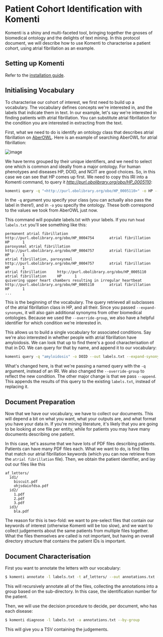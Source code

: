 # Patient Cohort Identification with Komenti

Komenti is a shiny and multi-faceted tool, bringing together the gnoses of biomedical ontology and the delights of text mining. In this protocol document, we will describe how to use Komenti to characterise a patient cohort, using atrial fibrillation as an example. 

## Setting up Komenti

Refer to the [installation guide](https://github.com/reality/komenti_guide/blob/master/installation.md).

## Initialising Vocabulary

To characterise our cohort of interest, we first need to build up a vocabulary. The vocabulary defines concepts we're interested in, and the labels that indicate them in text. In our example, let's say we're interested in finding patients with atrial fibrillation. You can substitute atrial fibrillation for the condition you are interested in extracting from the text.

First, what we need to do is identify an ontology class that describes atrial fibrillation on [AberOWL](https://aber-owl.net). Here is an example of searching AberOWL for atrial fibrillation: 

![image](https://user-images.githubusercontent.com/223469/87681045-10ca8e80-c776-11ea-92b7-b145f7db8a06.png)

We have terms grouped by their unique identifiers, and we need to select one which is common and ideally from a major ontology. For human phenotypes and diseases HP, DOID, and NCIT are good choices. So, in this case we can see that HP comes up first. We need to copy this IRI into a Komenti command, to query it *<http://purl.obolibrary.org/obo/HP_0005110>*:

```bash
komenti query -q "<http://purl.obolibrary.org/obo/HP_0005110>" -o HP --out labels.txt --expand-synonyms --override-group "atrial fibrillation"
```

In the `-q` argument you specify your class (you can actually also pass the label in there!), and in `-o` you specify the ontology. These both correspond to the values we took from AberOWL just now.

This command will populate labels.txt with your labels. If you run `head labels.txt` you'll see something like this:

```tsv
permanent atrial fibrillation   http://purl.obolibrary.org/obo/HP_0004754       atrial fibrillation     HP      1
paroxysmal atrial fibrillation  http://purl.obolibrary.org/obo/HP_0004757       atrial fibrillation     HP      1
atrial fibrillation, paroxysmal http://purl.obolibrary.org/obo/HP_0004757       atrial fibrillation     HP      1
atrial fibrillation     http://purl.obolibrary.org/obo/HP_0005110       atrial fibrillation     HP      1
quivering upper heart chambers resulting in irregular heartbeat http://purl.obolibrary.org/obo/HP_0005110       atrial fibrillation     HP      1
...
```

This is the beginning of the vocabulary. The query retrieved all subclasses of the atrial fibrillation class in HP, and all their. Since you passed `--expand-synonyms`, it will also gain additional synonyms from other biomedical ontologies. Because we used the `--override-group`, we also have a helpful identifier for which condition we're interested in.

This allows us to build a single vocabulary for associated conditions. Say we're also interested in whether people with atrial fibrillation have amyloidosis. We can look that up to find there's a good characterisation of that in DO. We can query for that by name, and append it to our vocabulary:

```bash
komenti query -q "amyloidosis" -o DOID --out labels.txt --expand-synonyms --override-group "amyloidosis" --append
```

What's changed here, is that we're passing a named query with the `-q` argument, instead of an IRI. We also changed the `--override-group` to reflect the new condition. The other major change is that we pass `--append`. This appends the results of this query to the existing `labels.txt`, instead of replacing it.


## Document Preparation

Now that we have our vocabulary, we have to collect our documents. This will depend a bit on what you want, what your outputs are, and what format you have your data in. If you're mining literature, it's likely that you are going to be looking at one file per entity, while for patients you may have many documents describing one patient. 

In this case, let's assume that we have lots of PDF files describing patients. Patients can have many PDF files each. What we want to do, is find files that match our atrial fibrillation keywords (which you can now retrieve from the `atrial fibrillation` file). Then, we obtain the patient identifier, and lay out our files like this

```
af_letters/
  id1/
    biscuit.pdf
    ohjsdaiofdsa.pdf
  id2/
    1.pdf
    2.pdf
    3.pdf
  id3/
    bla.pdf
```

The reason for this is two-fold: we want to pre-select files that contain our keywords of interest (otherwise Komenti will be too slow), and we want to collect judgements about the same patients from multiple files together. What the files themselves are called is not important, but having an overall directory structure that contains the patient IDs is important.

## Document Characterisation

First you want to annotate the letters with our vocabulary:

```bash
$ komenti annotate -l labels.txt -t af_letters/ --out annotations.txt --group-directory-files
```

This will recursively annotate all of the files, collecting the annotations into a group based on the sub-directory. In this case, the identification number for the patient.

Then, we will use the decision procedure to decide, per document, who has each disease:

```bash
$ komenti diagnose -l labels.txt -a annotations.txt --by-group
```

This will give you a TSV containing the judgements.


